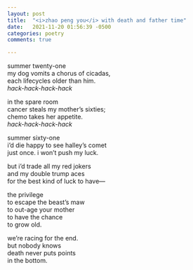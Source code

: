 ```yaml
---
layout: post
title:  "<i>zhao peng you</i> with death and father time"
date:   2021-11-20 01:56:39 -0500
categories: poetry
comments: true

---
```


summer twenty-one  
my dog vomits a chorus of cicadas,  
each lifecycles older than him.  
_hack-hack-hack-hack_

in the spare room  
cancer steals my mother’s sixties;  
chemo takes her appetite.  
_hack-hack-hack-hack_

summer sixty-one  
i’d die happy to see halley’s comet  
just once. i won’t push my luck.  

but i’d trade all my red jokers  
and my double trump aces  
for the best kind of luck to have—  

the privilege  
to escape the beast’s maw  
to out-age your mother  
to have the chance  
to grow old.  

we’re racing for the end.  
but nobody knows  
death never puts points  
in the bottom.
